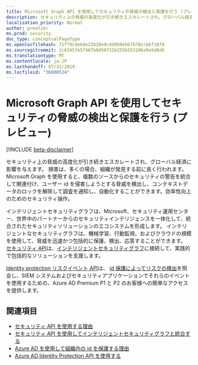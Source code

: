 ```yaml
---
title: Microsoft Graph API を使用してセキュリティの脅威の検出と保護を行う (プレビュー)
description: セキュリティ上の脅威の高度化が引き続きエスカレートされ、グローバル経済に影響を与えます。 損害は、多くの場合、組織が発見する前に長く行われます。 Microsoft Graph を使用すると、複数のソースからのセキュリティの警告を統合して関連付け、ユーザー id を侵害しようとする脅威を検出し、コンテキストデータのロックを解除して調査を通知し、自動化することができます。効率性向上のためのセキュリティ操作。
localization_priority: Normal
author: preetikr
ms.prod: security
doc_type: conceptualPageType
ms.openlocfilehash: 71ff9c4eb4e22b20e9c4d9b9ebb7b78ccb6f18f0
ms.sourcegitcommit: 2c62457e57467b8d50f21b255b553106a9a5d8d6
ms.translationtype: MT
ms.contentlocale: ja-JP
ms.lasthandoff: 07/31/2019
ms.locfileid: "36008524"
---
```

# <a name="use-the-microsoft-graph-api-for-security-threat-detection-and-protection-preview"></a>Microsoft Graph API を使用してセキュリティの脅威の検出と保護を行う (プレビュー)

[!INCLUDE [beta-disclaimer](../../includes/beta-disclaimer.md)]

セキュリティ上の脅威の高度化が引き続きエスカレートされ、グローバル経済に影響を与えます。 損害は、多くの場合、組織が発見する前に長く行われます。 Microsoft Graph を使用すると、複数のソースからのセキュリティの警告を統合して関連付け、ユーザー id を侵害しようとする脅威を検出し、コンテキストデータのロックを解除して調査を通知し、自動化することができます。効率性向上のためのセキュリティ操作。

インテリジェントセキュリティグラフは、Microsoft、セキュリティ運用センター、世界中のパートナーからのセキュリティインテリジェンスを一体化して、統合されたセキュリティソリューションのエコシステムを形成します。 インテリジェントなセキュリティグラフは、機械学習、行動監視、およびクラウドの規模を使用して、脅威を迅速かつ包括的に保護、検出、応答することができます。 [セキュリティ API](security-api-overview.md)は、[インテリジェントセキュリティグラフ](https://www.microsoft.com/en-us/security/intelligence-security-api)に接続して、実践的で包括的なソリューションを支援します。

[Identity protection リスクイベント API](identityprotection-root.md)は、 [id 保護によってリスクの検出](https://docs.microsoft.com/en-us/azure/active-directory/active-directory-identityprotection-graph-getting-started)を照会し、SIEM システムおよびセキュリティアプリケーションでそれらのイベントを使用するための、Azure AD Premium P1 と P2 のお客様への簡単なアクセスを提供します。

## <a name="see-also"></a>関連項目

- [セキュリティ API を使用する理由](/graph/security-concept-overview#why-use-the-security-api-and-connect-with-microsoft-intelligent-security-graph)
- [セキュリティ API を使用してインテリジェントセキュリティグラフと統合する](security-api-overview.md)
- [Azure AD を使用して組織内の id を保護する理由](/graph/security-concept-overview#why-use-azure-ad-to-protect-identities-in-your-organization)
- [Azure AD Identity Protection API を使用する](identityprotection-root.md)
